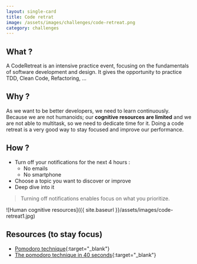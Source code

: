 ```yaml
---
layout: single-card
title: Code retrat
image: /assets/images/challenges/code-retreat.png
category: challenges
---
```




## What ?
A CodeRetreat is an intensive practice event, focusing on the fundamentals of software development and design.
It gives the opportunity to practice TDD, Clean Code, Refactoring, ...

## Why ?
As we want to be better developers, we need to learn continuously.
Because we are not humanoids; our **cognitive resources are limited** and we are not able to multitask, so we need to dedicate time for it.
Doing a code retreat is a very good way to stay focused and improve our performance.

## How ?
- Turn off your notifications for the next 4 hours :
    - No emails
    - No smartphone
- Choose a topic you want to discover or improve
- Deep dive into it

> Turning off notifications enables focus on what you prioritize.

![Human cognitive resources]({{ site.baseurl }}/assets/images/code-retreat1.jpg)  

## Resources (to stay focus)
* [Pomodoro technique](https://lifehacker.com/productivity-101-a-primer-to-the-pomodoro-technique-1598992730){:target="_blank"}
* [The pomodoro technique in 40 seconds](https://www.focusboosterapp.com/the-pomodoro-technique){:target="_blank"}
